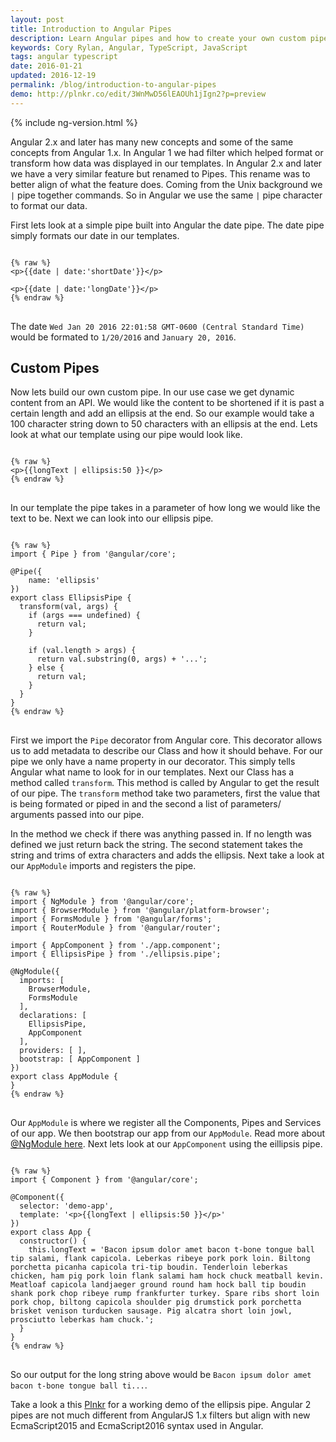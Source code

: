 ```yaml
---
layout: post
title: Introduction to Angular Pipes
description: Learn Angular pipes and how to create your own custom pipe.
keywords: Cory Rylan, Angular, TypeScript, JavaScript
tags: angular typescript
date: 2016-01-21
updated: 2016-12-19
permalink: /blog/introduction-to-angular-pipes
demo: http://plnkr.co/edit/3WnMwD56lEAOUh1jIgn2?p=preview
---
```


{% include ng-version.html %}

Angular 2.x and later has many new concepts and some of the same concepts from Angular 1.x. In Angular 1 we had filter which helped format or transform 
how data was displayed in our templates. In Angular 2.x and later we have a very similar feature but renamed to Pipes. This rename was to better align of what
the feature does. Coming from the Unix background we `|` pipe together commands. So in Angular we use the same `|` pipe character to format our
data.

First lets look at a simple pipe built into Angular the date pipe. The date pipe simply formats our date in our templates.

<pre class="language-markup">
<code>
{% raw %}
&lt;p&gt;{{date | date:'shortDate'}}&lt;/p&gt;

&lt;p&gt;{{date | date:'longDate'}}&lt;/p&gt;
{% endraw %}
</code>
</pre>

The date `Wed Jan 20 2016 22:01:58 GMT-0600 (Central Standard Time)` would be formated to `1/20/2016` and `January 20, 2016`.

## Custom Pipes

Now lets build our own custom pipe. In our use case we get dynamic content from an API. We would like the content to 
be shortened if it is past a certain length and add an ellipsis at the end. So our example would take a 100 character string 
down to 50 characters with an ellipsis at the end. Lets look at what our template using our pipe would look like.

<pre class="language-markup">
<code>
{% raw %}
&lt;p&gt;{{longText | ellipsis:50 }}&lt;/p&gt;
{% endraw %}
</code>
</pre>

In our template the pipe takes in a parameter of how long we would like the text to be. Next we can look into our ellipsis pipe.

<pre class="language-typescript">
<code>
{% raw %}
import { Pipe } from '@angular/core';

@Pipe({
    name: 'ellipsis'
})
export class EllipsisPipe {
  transform(val, args) {
    if (args === undefined) {
      return val;
    }

    if (val.length > args) {
      return val.substring(0, args) + '...';
    } else {
      return val;
    }
  }
}
{% endraw %}
</code>
</pre>

First we import the `Pipe` decorator from Angular core. This decorator allows us to add metadata to describe our Class and how it should behave. 
For our pipe we only have a name property in our decorator. This simply tells Angular what name to look for in our templates. Next our Class has a method called
`transform`. This method is called by Angular to get the result of our pipe. The `transform` method take two parameters, first the value that is being formated
or piped in and the second a list of parameters/ arguments passed into our pipe.

In the method we check if there was anything passed in. If no length was defined we just return back the string. The second statement takes the string and 
trims of extra characters and adds the ellipsis. Next take a look at our `AppModule` imports and registers the pipe.

<pre class="language-typescript">
<code>
{% raw %}
import { NgModule } from '@angular/core';
import { BrowserModule } from '@angular/platform-browser';
import { FormsModule } from '@angular/forms';
import { RouterModule } from '@angular/router';

import { AppComponent } from './app.component';
import { EllipsisPipe } from './ellipsis.pipe';

@NgModule({
  imports: [
    BrowserModule,
    FormsModule
  ],
  declarations: [
    EllipsisPipe,
    AppComponent
  ],
  providers: [ ],
  bootstrap: [ AppComponent ]
})
export class AppModule {
}
{% endraw %}
</code>
</pre>

Our `AppModule` is where we register all the Components, Pipes and Services of our app. We then bootstrap our app from
our `AppModule`. Read more about [@NgModule here](https://angular.io/docs/ts/latest/guide/ngmodule.html). Next lets
look at our `AppComponent` using the eillipsis pipe.

<pre class="language-typescript">
<code>
{% raw %}
import { Component } from '@angular/core';

@Component({
  selector: 'demo-app',
  template: '&lt;p&gt;{{longText | ellipsis:50 }}&lt;/p&gt;'
})
export class App {
  constructor() { 
    this.longText = 'Bacon ipsum dolor amet bacon t-bone tongue ball tip salami, flank capicola. Leberkas ribeye pork pork loin. Biltong porchetta picanha capicola tri-tip boudin. Tenderloin leberkas chicken, ham pig pork loin flank salami ham hock chuck meatball kevin. Meatloaf capicola landjaeger ground round ham hock ball tip boudin shank pork chop ribeye rump frankfurter turkey. Spare ribs short loin pork chop, biltong capicola shoulder pig drumstick pork porchetta brisket venison turducken sausage. Pig alcatra short loin jowl, prosciutto leberkas ham chuck.';
  }
}
{% endraw %}
</code>
</pre>

So our output for the long string above would be `Bacon ipsum dolor amet bacon t-bone tongue ball ti...`.

Take a look a this <a href="http://plnkr.co/edit/3WnMwD56lEAOUh1jIgn2?p=preview" target="_blank">Plnkr</a> for a working demo of the ellipsis pipe. Angular 2 pipes are not much different from AngularJS 1.x filters
but align with new EcmaScript2015 and EcmaScript2016 syntax used in Angular.
